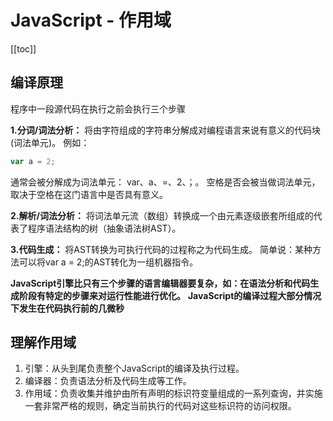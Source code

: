 # JavaScript - 作用域

[[toc]]

## 编译原理

程序中一段源代码在执行之前会执行三个步骤

**1.分词/词法分析：**
将由字符组成的字符串分解成对编程语言来说有意义的代码块(词法单元)。
例如：

```javascript
var a = 2;
```

通常会被分解成为词法单元： var、a、=、2、；。
空格是否会被当做词法单元，取决于空格在这门语言中是否具有意义。

**2.解析/词法分析：**
将词法单元流（数组）转换成一个由元素逐级嵌套所组成的代表了程序语法结构的树（抽象语法树AST）。

**3.代码生成：**
将AST转换为可执行代码的过程称之为代码生成。
简单说：某种方法可以将var a = 2;的AST转化为一组机器指令。

**JavaScript引擎比只有三个步骤的语言编辑器要复杂，如：在语法分析和代码生成阶段有特定的步骤来对运行性能进行优化。**
**JavaScript的编译过程大部分情况下发生在代码执行前的几微秒**

## 理解作用域

1. 引擎：从头到尾负责整个JavaScript的编译及执行过程。
2. 编译器：负责语法分析及代码生成等工作。
3. 作用域：负责收集并维护由所有声明的标识符变量组成的一系列查询，并实施一套非常严格的规则，确定当前执行的代码对这些标识符的访问权限。


